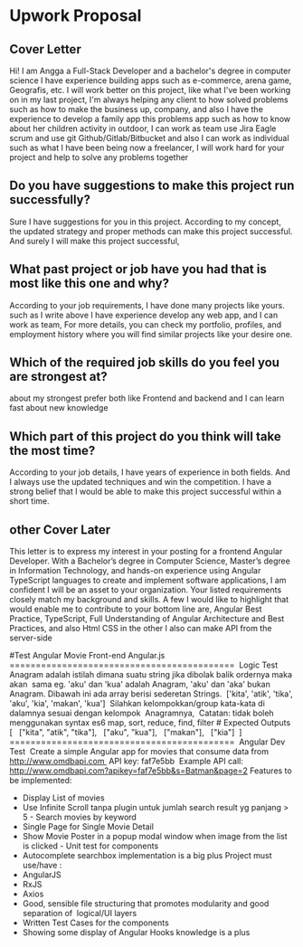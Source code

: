 <h1>Upwork Proposal</h1>


<h2>Cover Letter</h2>
<p>Hi! I am Angga a Full-Stack Developer and a bachelor's degree in computer science I have experience building apps such as e-commerce, arena game, Geografis, etc. 
I will work better on this project, like what I've been working on in my last project, I'm always helping any client to how solved problems such as how to make the business up, company, and also I have the experience to develop a family app this problems app such as how to know about her children activity in outdoor, I can work as team use Jira Eagle scrum and use git Github/Gitlab/Bitbucket and also I can work as individual such as what I have been being now a freelancer, I will work hard for your project and help to solve any problems together</p>

<h2>Do you have suggestions to make this project run successfully?</h2>
<p>Sure I have suggestions for you in this project. According to my concept, the updated strategy and proper methods can make this project successful. And surely I will make this project successful, </p>

<h2>What past project or job have you had that is most like this one and why?</h2>
<p>According to your job requirements, I have done many projects like yours. such as I write above I have experience develop any web app, and I can work as team, For more details, you can check my portfolio, profiles, and employment history where you will find similar projects like your desire one.</p>

<h2>Which of the required job skills do you feel you are strongest at?</h2>
<p>about my strongest prefer both like Frontend and backend and I can learn fast about new knowledge</p>

<h2>Which part of this project do you think will take the most time?</h2>
<p>According to your job details, I have years of experience in both fields. And I always use the updated techniques and win the competition. I have a strong belief that I would be able to make this project successful within a short time.</p>


<h2>other Cover Later</h2>
<p>This letter is to express my interest in your posting for a frontend Angular Developer. With a Bachelor’s degree in Computer Science, Master’s degree in Information Technology, and hands-on experience using Angular TypeScript languages to create and implement software applications, I am confident I will be an asset to your organization. Your listed requirements closely match my background and skills. A few I would like to highlight that would enable me to contribute to your bottom line are,
Angular Best Practice, TypeScript, Full Understanding of Angular Architecture and Best Practices, and also Html CSS in the other I also can make API from the server-side</p>

#Test Angular Movie
Front-end Angular.js 
=========================================== 
Logic Test 
Anagram adalah istilah dimana suatu string jika dibolak balik ordernya maka akan  sama eg. 'aku' dan 'kua' adalah Anagram, 'aku' dan 'aka' bukan Anagram. Dibawah ini ada array berisi sederetan Strings. 
['kita', 'atik', 'tika', 'aku', 'kia', 'makan', 'kua'] 
Silahkan kelompokkan/group kata-kata di dalamnya sesuai dengan kelompok  Anagramnya, 
Catatan: tidak boleh menggunakan syntax es6 map, sort, reduce, find, filter # Expected Outputs 
[ 
 ["kita", "atik", "tika"], 
 ["aku", "kua"], 
 ["makan"], 
 ["kia"] 
] 
=========================================== 
Angular Dev Test 
Create a simple Angular app for movies that consume data from http://www.omdbapi.com 
API key: faf7e5bb 
Example API call: 
http://www.omdbapi.com?apikey=faf7e5bb&s=Batman&page=2 Features to be implemented: 
- Display List of movies 
- Use Infinite Scroll tanpa plugin untuk jumlah search result yg panjang > 5 - Search movies by keyword 
- Single Page for Single Movie Detail 
- Show Movie Poster in a popup modal window when image from the list is clicked - Unit test for components 
- Autocomplete searchbox implementation is a big plus
Project must use/have : 
- AngularJS 
- RxJS
- Axios 
- Good, sensible file structuring that promotes modularity and good separation of  logical/UI layers 
- Written Test Cases for the components 
- Showing some display of Angular Hooks knowledge is a plus
